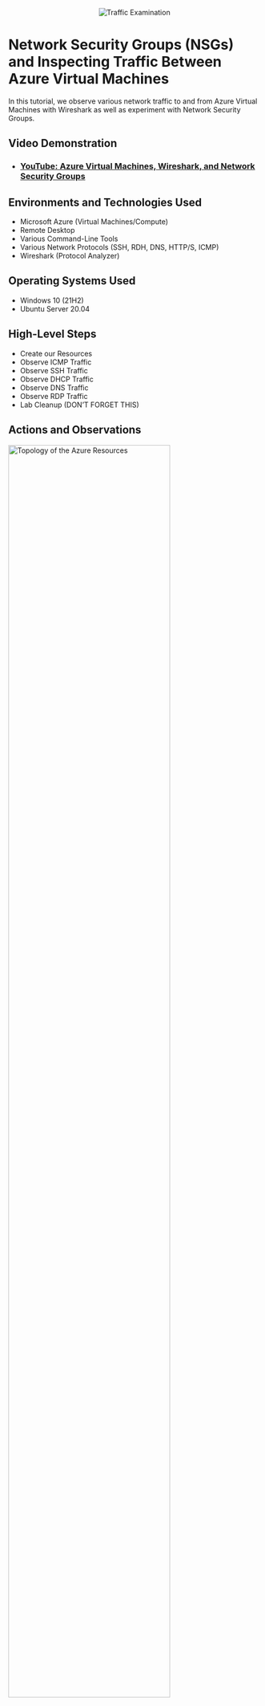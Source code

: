 <p align="center">
<img src="https://i.imgur.com/Ua7udoS.png" alt="Traffic Examination"/>
</p>

<h1>Network Security Groups (NSGs) and Inspecting Traffic Between Azure Virtual Machines</h1>
In this tutorial, we observe various network traffic to and from Azure Virtual Machines with Wireshark as well as experiment with Network Security Groups. <br />


<h2>Video Demonstration</h2>

- ### [YouTube: Azure Virtual Machines, Wireshark, and Network Security Groups](https://www.youtube.com)

<h2>Environments and Technologies Used</h2>

- Microsoft Azure (Virtual Machines/Compute)
- Remote Desktop
- Various Command-Line Tools
- Various Network Protocols (SSH, RDH, DNS, HTTP/S, ICMP)
- Wireshark (Protocol Analyzer)

<h2>Operating Systems Used </h2>

- Windows 10 (21H2)
- Ubuntu Server 20.04

<h2>High-Level Steps</h2>

- Create our Resources
- Observe ICMP Traffic
- Observe SSH Traffic
- Observe DHCP Traffic
- Observe DNS Traffic
- Observe RDP Traffic
- Lab Cleanup (DON’T FORGET THIS)

<h2>Actions and Observations</h2>

<p>
<img src="https://imgur.com/V2DGxdJ.jpg" height="80%" width="80%" alt="Topology of the Azure Resources"/>
</p>
<p>
Display of two virtual machines, vm1 and vm2.  Two network security groups, two NIC cards (software) for each virtual machine,
two IP addresses, one default gateway, and one virtual network.
  
Part 1 (Create our Resources)
  
1. Create a Resource Group
2. Create a Windows 10 Virtual Machine (VM)
3. While creating the VM, select the previously created Resource Group
4. While creating the VM, allow it to create a new Virtual Network (Vnet) and Subnet
5. Create a Linux (Ubuntu) VM
6. While create the VM, select the previously created Resource Group and Vnet
7. Observe Your Virtual Network within Network Watcher

</p>
<br />

<p>
<img src="https://imgur.com/4fP5DNV.jpg" height="80%" width="80%" alt="Pinging between vm1 and vm2"/>
</p>
<p>
Pinging between vm1 and vm2 through ICMP which is the protocol for pinging showing connectivity.
  
- For example the source IP address on row 1 is 10.0.0.4 and the destination IP address is 10.0.0.5. 
  
Part 2 (Observe ICMP Traffic)
  
8. Use Remote Desktop to connect to your Windows 10 Virtual Machine
9. Within your Windows 10 Virtual Machine, Install Wireshark
10. Open Wireshark and filter for ICMP traffic only
11. Retrieve the private IP address of the Ubuntu VM and attempt to ping it from within the Windows 10 VM
12. Observe ping requests and replies within WireShark
13. From The Windows 10 VM, open command line or PowerShell and attempt to ping a public website (such as www.google.com) and observe the traffic in WireShark
14. Initiate a perpetual/non-stop ping from your Windows 10 VM to your Ubuntu VM
15. Open the Network Security Group your Ubuntu VM is using and disable incoming (inbound) ICMP traffic
16. Back in the Windows 10 VM, observe the ICMP traffic in WireShark and the command line Ping activity
17. Re-enable ICMP traffic for the Network Security Group your Ubuntu VM is using
18. Back in the Windows 10 VM, observe the ICMP traffic in WireShark and the command line Ping activity (should start working)
19. Stop the ping activity

</p>
<br />

<p>
<img src="https://imgur.com/oRk6F9l.jpg" height="80%" width="80%" alt="Observing ssh traffic"/>
</p>
<p>
SSH stands for Secure Shell and is used for secure remote login from one virtual machine to another.

Part 2 (Observe SSH Traffic)
  
20. Back in Wireshark, filter for SSH traffic only
21. From your Windows 10 VM, “SSH into” your Ubuntu Virtual Machine (via its private IP address)
22. Type commands (ls, pwd, etc) into the linux SSH connection and observe SSH traffic spam in WireShark
23. Exit the SSH connection by typing ‘exit’ and pressing [Enter]

</p>

<img src="https://imgur.com/LMWuS15.jpg" height="80%" width="80%" alt="Topology of the Azure Resources"/>
</p>
<p>
  DHCP (Dynamic Host Configuration Protocol) is a server which manages IP addresses and assigns them to clients.
  
  Part 2 (Observe DHCP Traffic)
  
24. Back in Wireshark, filter for DHCP traffic only
25. From your Windows 10 VM, attempt to issue your VM a new IP address from the command line (ipconfig /renew)
26. Observe the DHCP traffic appearing in WireShark

<img src="https://imgur.com/U5yg8GA.jpg" height="80%" width="80%" alt="Observing ssh traffic"/>
</p>
<p>
  DNS Domain Name System) is like a directory and matches domain names with IP addresses. On the first row it
  matches google.com to an IP address.
  
  Part 2 (Observe DNS Traffic)
  
27. Back in Wireshark, filter for DNS traffic only
28. From your Windows 10 VM within a command line, use nslookup to see what google.com and disney.com’s IP addresses are
29. Observe the DNS traffic being show in WireShark
  
  <img src="https://imgur.com/apAMizX.jpg" height="80%" width="80%" alt="Topology of the Azure Resources"/>
</p>
<p>
  RDP (Remote Desktop Protocol) also known as tcp==3389 is a network communication protocol which allows users to connect
  with another computer from a remote location.
  
  Part 2 (Observe RDP Traffic)
  
30. Back in Wireshark, filter for RDP traffic only (tcp.port == 3389)
31. Oserve the immediate non-stop spam of traffic? Why do you think it’s non-stop spamming vs only showing traffic when you do an activity?
32. Answer: because the RDP (protocol) is constantly showing you a live stream from one computer to another, therefor traffic is always being transmitted

  
  


  
  

<p>

  
  














